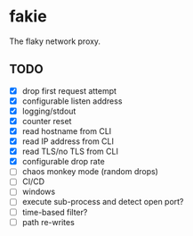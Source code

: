 # fakie

The flaky network proxy.

## TODO

- [x] drop first request attempt
- [x] configurable listen address
- [x] logging/stdout
- [x] counter reset
- [x] read hostname from CLI
- [x] read IP address from CLI
- [x] read TLS/no TLS from CLI
- [x] configurable drop rate
- [ ] chaos monkey mode (random drops)
- [ ] CI/CD
- [ ] windows
- [ ] execute sub-process and detect open port?
- [ ] time-based filter?
- [ ] path re-writes
